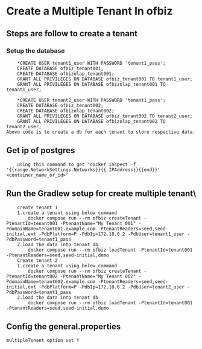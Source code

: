 # Create a Multiple Tenant In ofbiz

## Steps are follow to create a tenant

### Setup the database

    	*CREATE USER tenant1_user WITH PASSWORD 'tenant1_pass';
    	CREATE DATABASE ofbiz_tenant001;
    	CREATE DATABASE ofbizolap_tenant001;
    	GRANT ALL PRIVILEGES ON DATABASE ofbiz_tenant001 TO tenant1_user;
    	GRANT ALL PRIVILEGES ON DATABASE ofbizolap_tenant001 TO tenant1_user;

    	*CREATE USER tenant2_user WITH PASSWORD 'tenant1_pass';
    	CREATE DATABASE ofbiz_tenant002;
    	CREATE DATABASE ofbizolap_tenant002;
    	GRANT ALL PRIVILEGES ON DATABASE ofbiz_tenant002 TO tenant2_user;
    	GRANT ALL PRIVILEGES ON DATABASE ofbizolap_tenant002 TO tenant2_user;
    Above code is to create a db for each tenant to store respective data.

## Get ip of postgres

    	using this command to get "docker inspect -f '{{range.NetworkSettings.Networks}}{{.IPAddress}}{{end}}' <container_name_or_id>"

## Run the Gradlew setup for create multiple tenant\

		create tenant 1
		1.create a tenant using below command
			docker compose run --rm ofbiz createTenant -PtenantId=tenant001 -PtenantName="My Tenant 001" -PdomainName=tenant001.example.com -PtenantReaders=seed,seed-initial,ext -PdbPlatform=P -PdbIp=172.18.0.2 -PdbUser=tenant1_user -PdbPassword=tenant1_pass
		2.load the data into tenant db
			docker compose run --rm ofbiz loadTenant -PtenantId=tenant001 -PtenantReaders=seed,seed-initial,demo
		Create tenant 2
		1.create a tenant using below command
			docker compose run --rm ofbiz createTenant -PtenantId=tenant002 -PtenantName="My Tenant 002" -PdomainName=tenant002.example.com -PtenantReaders=seed,seed-initial,ext -PdbPlatform=P -PdbIp=172.18.0.2 -PdbUser=tenant2_user -PdbPassword=tenant1_pass
		2.load the data into tenant db
			docker compose run --rm ofbiz loadTenant -PtenantId=tenant001 -PtenantReaders=seed,seed-initial,demo

## Config the general.properties

    multipleTenant option set Y
